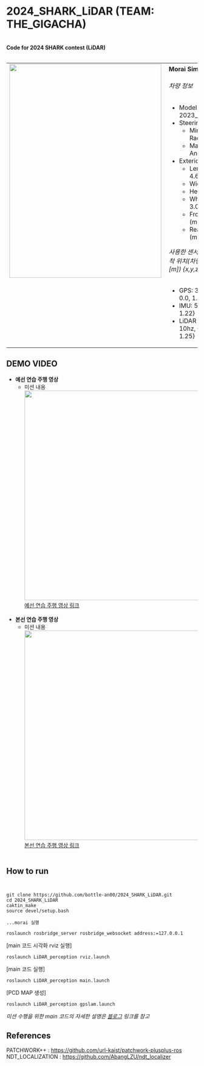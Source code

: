 # __2024_SHARK_LiDAR__ (TEAM: THE_GIGACHA)

<br>**Code for 2024 SHARK contest (LiDAR)**<br>
<table style="border: none; border-collapse: collapse;">
<table>
  <tr>
    <td style="border: none; padding-right: 10px; vertical-align: top;">
      <img src="https://github.com/user-attachments/assets/11b4eeb6-a9a3-4553-976a-b201eeed22be" width="400" height="561"></img>
    </td>
    <td style="border: none; padding-left: 10px; vertical-align: top;">
    <b>Morai Simulator 사용</b><br><br>
    <i>차량 정보</i><br><br>
    <ul>
        <li>Model : 2023_Hyundai_Ioniq5</li>
        <li>Steering Angle
            <ul>
                <li>Minimum Turning Radius (m) : 5.87</li>
                <li>Maximum Wheel Angle (deg) : 40</li>
            </ul>
        </li>
        <li>Exterior Dimensions
            <ul>
                <li>Length (m) : 4.635</li>
                <li>Width (m) : 1.892</li>
                <li>Height (m) : 2.434</li>
                <li>Wheelbase (m) : 3.000</li>
                <li>Front Overhang (m) : 0.845</li>
                <li>Rear Overhang (m) : 0.79</li>
            </ul>
        </li>
    </ul>
    <i>사용한 센서 정보 (Rate, 부착 위치(차량 후륜축 기준 [m]) {x,y,z} ):</i><br><br>
    <ul>
        <li>GPS: 30hz, {1.42, 0.0, 1.22}</li>
        <li>IMU: 50hz, {1.02, 0.0, 1.22}</li>
        <li>LiDAR (HDL 32e): 10hz, {1.02, 0.0, 1.25}</li>
    </ul>
</td>

  </tr>
</table>

## DEMO VIDEO
* __예선 연습 주행 영상__
  + 미션 내용<br>
  <img src="https://github.com/user-attachments/assets/663a3f76-47fa-498b-9c10-de281ead29cd" width="900" height="550"></img><br>
  [예선 연습 주행 영상 링크](https://youtu.be/yEcutZxK-b8)<br><br>
* __본선 연습 주행 영상__
  + 미션 내용<br>
  <img src="https://github.com/user-attachments/assets/25b9610e-d08a-40bd-908b-687ba823faad" width="900" height="550"></img><br>
  [본선 연습 주행 영상 링크](https://youtu.be/1a13bzOtN-Y)<br><br>

## How to run <br><br>
```commandline
git clone https://github.com/bottle-an00/2024_SHARK_LiDAR.git
cd 2024_SHARK_LiDAR
caktin_make
source devel/setup.bash

...morai 실행

roslaunch rosbridge_server rosbridge_websocket address:=127.0.0.1
```

[main 코드 시각화 rviz 실행]
```commandline
roslaunch LiDAR_perception rviz.launch
```
[main 코드 실행]
```commandline
roslaunch LiDAR_perception main.launch
```
[PCD MAP 생성]
```commandline
roslaunch LiDAR_perception gpslam.launch
```

*미션 수행을 위한 main 코드의 자세한 설명은 [블로그](https://bottle-an00.tistory.com/) 링크를 참고*
## References

PATCHWORK++ : https://github.com/url-kaist/patchwork-plusplus-ros <br>
NDT_LOCALIZATION : https://github.com/AbangLZU/ndt_localizer <br>


